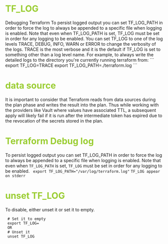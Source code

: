 <h1 style='color:yellowgreen'>TF_LOG</h1>
 Debugging Terraform
 To persist logged output you can set TF_LOG_PATH in order to force the log to always be appended to a specific file when logging is enabled. Note that even when TF_LOG_PATH is set, TF_LOG must be set in order for any logging to be enabled.
 You can set TF_LOG to one of the log levels TRACE, DEBUG, INFO, WARN or ERROR to change the verbosity of the logs. TRACE is the most verbose and it is the default if TF_LOG is set to something other than a log level name.
 For example, to always write the detailed logs to the directory you're currently running terraform from:
```
 export TF_LOG=TRACE
 export TF_LOG_PATH=./terraform.log
 ```
 
<h1 style='color:yellowgreen'> data source </h1>
 It is important to consider that Terraform reads from data sources during the plan phase and writes the result into the plan. Thus while working with the providers like Vault where values have associated TTL, a subsequent apply will likely fail if it is run after the intermediate token has expired due to the revocation of the secrets stored in the plan.

<h1 style='color:yellowgreen'> Terraform Debug log  </h1>

To persist logged output you can set TF_LOG_PATH in order to force the log to always be appended to a specific file when logging is enabled. Note that even when `TF_LOG_PATH` is set, `TF_LOG` must be set in order for any logging to be enabled.
` export TF_LOG_PATH="/var/log/terraform.log"`
`TF_LOG appear on stderr`

<h1 style='color:yellowgreen'> unset TF_LOG </h1>

 To disable, either unset it or set it to empty.
```
 # Set it to empty
 export TF_LOG=
 OR
 # Unset it
 unset TF_LOG
```